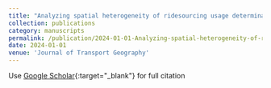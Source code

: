 ```yaml
---
title: "Analyzing spatial heterogeneity of ridesourcing usage determinants using explainable machine learning"
collection: publications
category: manuscripts
permalink: /publication/2024-01-01-Analyzing-spatial-heterogeneity-of-ridesourcing-usage-determinants-using-explainable-machine-learning
date: 2024-01-01
venue: 'Journal of Transport Geography'
---
```

Use [Google Scholar](https://scholar.google.com/scholar?q=Analyzing+spatial+heterogeneity+of+ridesourcing+usage+determinants+using+explainable+machine+learning){:target="_blank"} for full citation